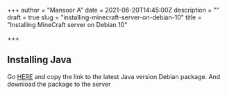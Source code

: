 +++
author = "Mansoor A"
date = 2021-06-20T14:45:00Z
description = ""
draft = true
slug = "installing-minecraft-server-on-debian-10"
title = "Installing MineCraft server on Debian 10"

+++




## Installing Java



Go [HERE](https://www.oracle.com/java/technologies/javase-jdk11-downloads.html) and copy the link to the latest Java version Debian package. And download the package to the server







